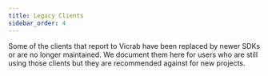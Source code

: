 ```yaml
---
title: Legacy Clients
sidebar_order: 4
---
```


Some of the clients that report to Vicrab have been replaced by newer SDKs or are no longer maintained.  We document them here for users who are still using those clients but they are recommended against for new projects. 

